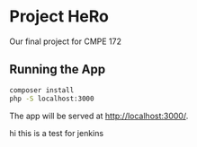 # Project HeRo

Our final project for CMPE 172

## Running the App

```bash
composer install
php -S localhost:3000
```

The app will be served at [http://localhost:3000/](http://localhost:3000/).

hi this is a test for jenkins
